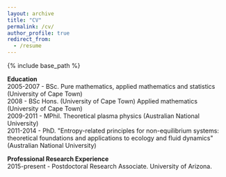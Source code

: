 ```yaml
---
layout: archive
title: "CV"
permalink: /cv/
author_profile: true
redirect_from:
  - /resume
---
```


{% include base_path %}

**Education**  
2005-2007 - BSc. Pure mathematics, applied mathematics and statistics (University of Cape Town)  
2008 - BSc Hons. (University of Cape Town) Applied mathematics (University of Cape Town)  
2009-2011 - MPhil. Theoretical plasma physics (Australian National University)  
2011-2014 - PhD. "Entropy-related principles for non-equilibrium systems: theoretical foundations and applications to ecology and fluid dynamics" (Australian National University)  

**Professional Research Experience**  
2015-present - Postdoctoral Research Associate. University of Arizona. 
